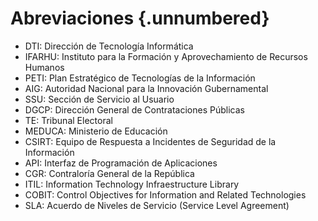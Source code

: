 # Abreviaciones {.unnumbered}

- DTI: Dirección de Tecnología Informática
- IFARHU: Instituto para la Formación y Aprovechamiento de Recursos Humanos
- PETI: Plan Estratégico de Tecnologías de la Información
- AIG: Autoridad Nacional para la Innovación Gubernamental
- SSU: Sección de Servicio al Usuario
- DGCP: Dirección General de Contrataciones Públicas
- TE: Tribunal Electoral
- MEDUCA: Ministerio de Educación
- CSIRT: Equipo de Respuesta a Incidentes de Seguridad de la Información
- API: Interfaz de Programación de Aplicaciones
- CGR: Contraloría General de la República
- ITIL: Information Technology Infraestructure Library
- COBIT: Control Objectives for Information and Related Technologies
- SLA: Acuerdo de Niveles de Servicio (Service Level Agreement)